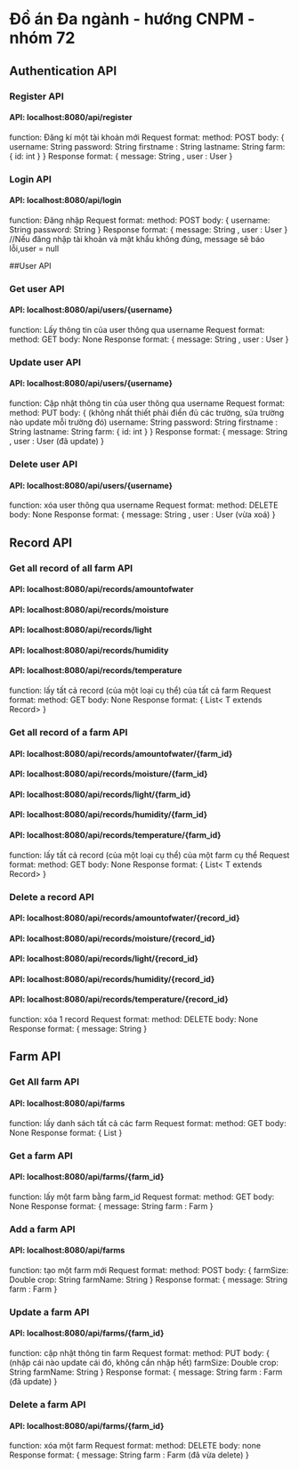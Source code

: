 
# Đồ án Đa ngành - hướng CNPM - nhóm 72

## Authentication API
### Register API
#### API: localhost:8080/api/register
function: Đăng kí một tài khoản mới
Request format:
method: POST
body:
{
    username: String
    password: String
    firstname : String
    lastname: String
    farm: {
        id: int
    }
}
Response format:
{
    message: String ,
    user : User
}

### Login API
#### API: localhost:8080/api/login
function: Đăng nhập
Request format:
method: POST
body:
{
    username: String
    password: String
}
Response format:
{
    message: String ,
    user : User
}
//Nếu đăng nhập tài khoản và mật khẩu không đúng, message sẽ báo lỗi,user = null

##User API
### Get user API
#### API: localhost:8080/api/users/{username}
function: Lấy thông tin của user thông qua username
Request format:
method: GET
body: None
Response format:
{
    message: String ,
    user : User
}
### Update user API
#### API: localhost:8080/api/users/{username}
function: Cập nhật thông tin của user thông qua username
Request format:
method: PUT
body:
{
    (không nhất thiết phải điền đủ các trường, sửa trường nào update mỗi trường đó)
    username: String
    password: String
    firstname : String
    lastname: String
    farm: { 
        id: int
    }
}
Response format:
{
    message: String ,
    user : User (đã update)
}
### Delete user API
#### API: localhost:8080/api/users/{username}
function: xóa user thông qua username
Request format:
method: DELETE
body: None
Response format:
{
    message: String ,
    user : User (vừa xoá)
}

## Record API
### Get all record of all farm API
#### API: localhost:8080/api/records/amountofwater
#### API: localhost:8080/api/records/moisture
#### API: localhost:8080/api/records/light
#### API: localhost:8080/api/records/humidity
#### API: localhost:8080/api/records/temperature
function: lấy tất cả record (của một loại cụ thể) của tất cả farm
Request format:
method: GET
body: None
Response format:
{
    List< T extends Record>
}

### Get all record of a farm API
#### API: localhost:8080/api/records/amountofwater/{farm_id}
#### API: localhost:8080/api/records/moisture/{farm_id}
#### API: localhost:8080/api/records/light/{farm_id}
#### API: localhost:8080/api/records/humidity/{farm_id}
#### API: localhost:8080/api/records/temperature/{farm_id}
function: lấy tất cả record (của một loại cụ thể) của một farm cụ thể
Request format:
method: GET
body: None
Response format:
{
    List< T extends Record>
}

### Delete a record API
#### API: localhost:8080/api/records/amountofwater/{record_id}
#### API: localhost:8080/api/records/moisture/{record_id}
#### API: localhost:8080/api/records/light/{record_id}
#### API: localhost:8080/api/records/humidity/{record_id}
#### API: localhost:8080/api/records/temperature/{record_id}
function: xóa 1 record
Request format:
method: DELETE
body: None
Response format:
{
    message: String
}

## Farm API
### Get All farm API
#### API: localhost:8080/api/farms
function: lấy danh sách tất cả các farm
Request format:
method: GET
body: None
Response format:
{
    List<Farm>
}

### Get a farm API
#### API: localhost:8080/api/farms/{farm_id}
function: lấy một farm bằng farm_id
Request format:
method: GET
body: None
Response format:
{
    message: String
    farm : Farm 
}

### Add a farm API
#### API: localhost:8080/api/farms
function: tạo một farm mới
Request format:
method: POST
body:
{
    farmSize: Double
    crop: String
    farmName: String 
}
Response format:
{
    message: String
    farm : Farm
}

### Update a farm API
#### API: localhost:8080/api/farms/{farm_id}
function: cập nhật thông tin farm
Request format:
method: PUT
body:
{
    (nhập cái nào update cái đó, không cần nhập hết)
    farmSize: Double
    crop: String
    farmName: String
}
Response format:
{
    message: String
    farm : Farm (đã update)
}

### Delete a farm API
#### API: localhost:8080/api/farms/{farm_id}
function: xóa một farm
Request format:
method: DELETE
body: none
Response format:
{
    message: String
    farm : Farm (đã vừa delete)
}










